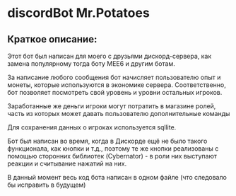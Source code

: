 # discordBot Mr.Potatoes
## Краткое описание:

Этот бот был написан для моего с друзьями дискорд-сервера, как замена
популярному тогда боту MEE6 и другим ботам.

За написание любого сообщения бот начисляет пользователю опыт и монеты, которые
используются в экономике сервера. Соответственно, бот позволяет посмотреть свой уровень и 
уровни остальных игроков.

Заработанные же деньги игроки могут потратить в магазине ролей, часть из которых может давать
пользователю дополнительные команды

Для сохранения данных о игроках используется sqllite.

Бот был написан во время, когда в Дискорде ещё не было такого функционала, как кнопки и т.д., поэтому те же кнопки
реализованы с помощью сторонних библиотек (Cybernator) - в роли них выступают реакции и считывание нажатий на них.

В данный момент весь код бота написан в одном файле (что следовало бы исправить в будущем)

